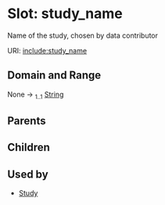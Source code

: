 
# Slot: study_name


Name of the study, chosen by data contributor

URI: [include:study_name](https://w3id.org/include/study_name)


## Domain and Range

None &#8594;  <sub>1..1</sub> [String](types/String.md)

## Parents


## Children


## Used by

 * [Study](Study.md)

